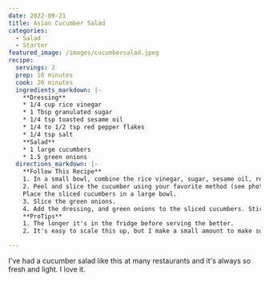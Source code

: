 ```yaml
---
date: 2022-09-21
title: Asian Cucumber Salad
categories:
  - Salad
  - Starter
featured_image: /images/cucumbersalad.jpeg
recipe:
  servings: 2
  prep: 10 minutes
  cook: 20 minutes
  ingredients_markdown: |-
    **Dressing**
    * 1/4 cup rice vinegar
    * 1 Tbsp granulated sugar 
    * 1/4 tsp toasted sesame oil 
    * 1/4 to 1/2 tsp red pepper flakes
    * 1/4 tsp salt
    **Salad**
    * 1 large cucumbers
    * 1.5 green onions
  directions_markdown: |-
    **Follow This Recipe**
    1. In a small bowl, combine the rice vinegar, sugar, sesame oil, red pepper flakes, and salt. Set the dressing aside to give it time to blend.
    2. Peel and slice the cucumber using your favorite method (see photos below for my technique).
    Place the sliced cucumbers in a large bowl.
    3. Slice the green onions.
    4. Add the dressing, and green onions to the sliced cucumbers. Stir to combine. Serve immediately or refrigerate until ready to eat. Give the salad a brief stir before serving to redistribute the dressing and flavors.
    **ProTips**
    1. The longer it's in the fridge before serving the better.
    2. It's easy to scale this up, but I make a small amount to make sure we eat it all.

---
```

I've had a cucumber salad like this at many restaurants and it's always so fresh and light.  I love it.  